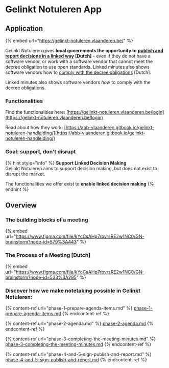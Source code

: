 # Gelinkt Notuleren App

## Application

{% embed url="https://gelinkt-notuleren.vlaanderen.be/" %}

Gelinkt Notuleren gives **local governments the opportunity to** [**publish and report decisions in a linked way**](https://lokaalbestuur.vlaanderen.be/lokale-besluiten-als-gelinkte-open-data) **\[Dutch]** - even if they do not have a software vendor, or work with a software vendor that cannot meet the decree obligation to use open standards. Linked minutes also shows software vendors how to [comply with the decree obligations](https://lokaalbestuur.vlaanderen.be/lokale-besluiten-als-gelinkte-open-data/open-standaarden-en-technische-specificaties) \[Dutch].

Linked minutes also shows software vendors _how_ to comply with the decree obligations.

### Functionalities

Find the functionalities here: [https://gelinkt-notuleren.vlaanderen.be/login](https://gelinkt-notuleren.vlaanderen.be/login)

Read about how they work: [https://abb-vlaanderen.gitbook.io/gelinkt-notuleren-handleiding/](https://abb-vlaanderen.gitbook.io/gelinkt-notuleren-handleiding/)

### Goal: support, don't disrupt

{% hint style="info" %}
**Support Linked Decision Making**\
Gelinkt Notuleren aims to support decision making, but does not exist to disrupt the market.

The functionalities we offer exist to **enable linked decision making**
{% endhint %}

## Overview

### The building blocks of a meeting

{% embed url="https://www.figma.com/file/kYcCsAHp7rbvrsRE2w1NC0/GN-brainstorm?node-id=579%3A443" %}

### The Process of a Meeting \[Dutch]

{% embed url="https://www.figma.com/file/kYcCsAHp7rbvrsRE2w1NC0/GN-brainstorm?node-id=533%3A295" %}

### Discover how we make notetaking possible in Gelinkt Notuleren:

{% content-ref url="phase-1-prepare-agenda-items.md" %}
[phase-1-prepare-agenda-items.md](phase-1-prepare-agenda-items.md)
{% endcontent-ref %}

{% content-ref url="phase-2-agenda.md" %}
[phase-2-agenda.md](phase-2-agenda.md)
{% endcontent-ref %}

{% content-ref url="phase-3-completing-the-meeting-minutes.md" %}
[phase-3-completing-the-meeting-minutes.md](phase-3-completing-the-meeting-minutes.md)
{% endcontent-ref %}

{% content-ref url="phase-4-and-5-sign-publish-and-report.md" %}
[phase-4-and-5-sign-publish-and-report.md](phase-4-and-5-sign-publish-and-report.md)
{% endcontent-ref %}
